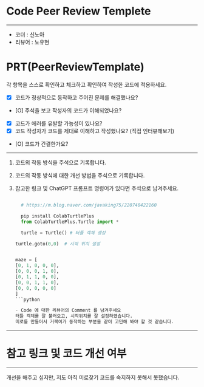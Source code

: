 # Code Peer Review Templete
---
- 코더 : 신노아
- 리뷰어 : 노유현


# PRT(PeerReviewTemplate)

각 항목을 스스로 확인하고 체크하고 확인하여 작성한 코드에 적용하세요.

- [x] 코드가 정상적으로 동작하고 주어진 문제를 해결했나요?
- [O] 주석을 보고 작성자의 코드가 이해되었나요?
- [x] 코드가 에러를 유발할 가능성이 있나요?
- [x] 코드 작성자가 코드를 제대로 이해하고 작성했나요? (직접 인터뷰해보기)
- [O] 코드가 간결한가요?

---

1. 코드의 작동 방식을 주석으로 기록합니다.
2. 코드의 작동 방식에 대한 개선 방법을 주석으로 기록합니다.
3. 참고한 링크 및 ChatGPT 프롬프트 명령어가 있다면 주석으로 남겨주세요.
   
   ```python
   
     # https://m.blog.naver.com/javaking75/220740422160
   
     pip install ColabTurtlePlus
     from ColabTurtlePlus.Turtle import *

     turtle = Turtle() # 터틀 객체 생성

   turtle.goto(0,0)  # 시작 위치 설정


   maze = [
   [0, 1, 0, 0, 0],
   [0, 0, 0, 1, 0],
   [0, 1, 1, 0, 0],
   [0, 0, 1, 1, 0],
   [0, 0, 0, 0, 0]
   ]
   ```python
   
   - Code 에 대한 리뷰어의 Comment 를 남겨주세요
   터틀 객체를 잘 불러오고, 시작위치를 잘 설정하였습니다. 
   미로를 만들어서 거북이가 동작하는 부분을 같이 고민해 봐야 할 것 같습니다. 
   
---

# 참고 링크 및 코드 개선 여부
---
개선을 해주고 싶지만, 저도 아직 미로찾기 코드를 숙지하지 못해서 못했습니다. 
